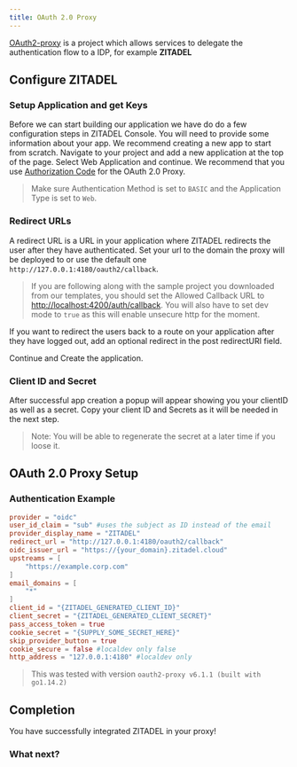 ```yaml
---
title: OAuth 2.0 Proxy
---
```


<!-- //TODO Florian update this to zitadel.cloud-->

[OAuth2-proxy](https://github.com/oauth2-proxy/oauth2-proxy) is a project which
allows services to delegate the authentication flow to a IDP, for example
**ZITADEL**

## Configure ZITADEL

### Setup Application and get Keys

Before we can start building our application we have do do a few configuration
steps in ZITADEL Console. You will need to provide some information about your
app. We recommend creating a new app to start from scratch. Navigate to your
project and add a new application at the top of the page. Select Web Application
and continue. We recommend that you use
[Authorization Code](../../apis/openidoauth/grant-types#authorization-code) for
the OAuth 2.0 Proxy.

> Make sure Authentication Method is set to `BASIC` and the Application Type is
> set to `Web`.

### Redirect URLs

A redirect URL is a URL in your application where ZITADEL redirects the user
after they have authenticated. Set your url to the domain the proxy will be
deployed to or use the default one `http://127.0.0.1:4180/oauth2/callback`.

> If you are following along with the sample project you downloaded from our
> templates, you should set the Allowed Callback URL to
> <http://localhost:4200/auth/callback>. You will also have to set dev mode to
> `true` as this will enable unsecure http for the moment.

If you want to redirect the users back to a route on your application after they
have logged out, add an optional redirect in the post redirectURI field.

Continue and Create the application.

### Client ID and Secret

After successful app creation a popup will appear showing you your clientID as
well as a secret. Copy your client ID and Secrets as it will be needed in the
next step.

> Note: You will be able to regenerate the secret at a later time if you loose
> it.

## OAuth 2.0 Proxy Setup

### Authentication Example

```toml
provider = "oidc"
user_id_claim = "sub" #uses the subject as ID instead of the email
provider_display_name = "ZITADEL"
redirect_url = "http://127.0.0.1:4180/oauth2/callback"
oidc_issuer_url = "https://{your_domain}.zitadel.cloud"
upstreams = [
    "https://example.corp.com"
]
email_domains = [
    "*"
]
client_id = "{ZITADEL_GENERATED_CLIENT_ID}"
client_secret = "{ZITADEL_GENERATED_CLIENT_SECRET}"
pass_access_token = true
cookie_secret = "{SUPPLY_SOME_SECRET_HERE}"
skip_provider_button = true
cookie_secure = false #localdev only false
http_address = "127.0.0.1:4180" #localdev only
```

> This was tested with version `oauth2-proxy v6.1.1 (built with go1.14.2)`

## Completion

You have successfully integrated ZITADEL in your proxy!

### What next?
